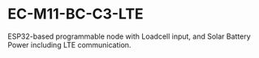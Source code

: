 # EC-M11-BC-C3-LTE
ESP32-based programmable node with Loadcell input, and Solar Battery Power including LTE communication.
